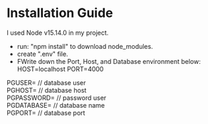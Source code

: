 # Installation Guide

I used Node v15.14.0 in my project. 
- run: "npm install" to download node_modules.
- create ".env" file.
- FWrite down the Port, Host, and Database environment below:
HOST=localhost
PORT=4000

PGUSER= // database user <br />
PGHOST= // database host <br />
PGPASSWORD= // password user <br />
PGDATABASE= // database name <br />
PGPORT= // database port <br />